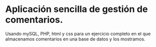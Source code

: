 Aplicación sencilla de gestión de comentarios.
=============================================

Usando mySQL, PHP, html y css para un ejercicio completo
en el que almacenamos comentarios en una base de datos
y los mostramos.

